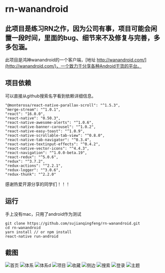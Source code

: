 # rn-wanandroid
## 此项目是练习RN之作，因为公司有事，项目可能会闲置一段时间，里面的bug、细节来不及修复与完善，多多包涵。

此项目是鸿神wanandroid的一个客户端，[地址 http://wanandroid.com/](http://wanandroid.com/)，一个致力于分享各种Android干货的平台。

## 项目依赖

可以直接从github搜索名字看到依赖详细信息。

```
"@monterosa/react-native-parallax-scroll": "^1.5.3",
"merge-stream": "^1.0.1",
"react": "16.0.0",
"react-native": "0.50.3",
"react-native-awesome-alerts": "^1.0.6",
"react-native-banner-carousel": "^1.0.2",
"react-native-easy-toast": "^1.0.9",
"react-native-scrollable-tab-view": "^0.8.0",
"react-native-tab-navigator": "^0.3.4",
"react-native-textinput-effects": "^0.4.2",
"react-native-vector-icons": "^4.4.3",
"react-navigation": "^1.0.0-beta.19",
"react-redux": "^5.0.6",
"redux": "^3.7.2",
"redux-actions": "^2.2.1",
"redux-logger": "^3.0.6",
"redux-thunk": "^2.2.0"
```

感谢热爱开源分享的同学们！！！

## 运行

手上没有mac，只用了android作为测试

```
git clone https://github.com/sujianqingfeng/rn-wanandroid.git
cd rn-wanandroid
yarn install // or npm install
react-native run-android
```
## 截图

![首页](./images/首页.png)
![体系](./images/体系.png)
![体系d](./images/体系d.png)
![项目](./images/项目.png)
![收藏](./images/收藏.png)
![侧边](./images/侧边.png)
![搜索](./images/搜索.png)
![登录](./images/登录.png)
![主题](./images/主题.png)
